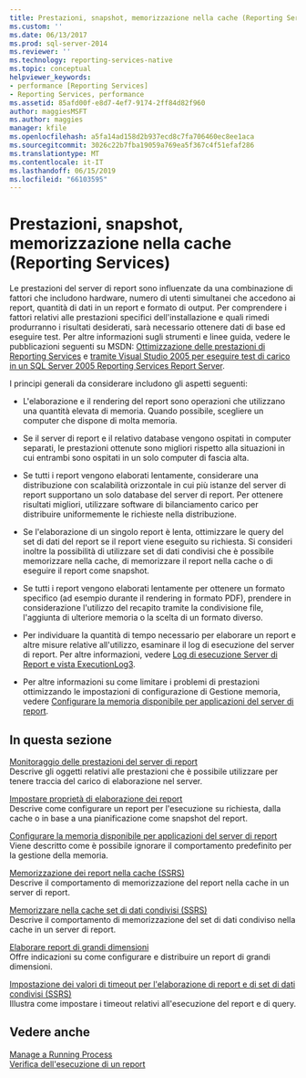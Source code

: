 ```yaml
---
title: Prestazioni, snapshot, memorizzazione nella cache (Reporting Services) | Microsoft Docs
ms.custom: ''
ms.date: 06/13/2017
ms.prod: sql-server-2014
ms.reviewer: ''
ms.technology: reporting-services-native
ms.topic: conceptual
helpviewer_keywords:
- performance [Reporting Services]
- Reporting Services, performance
ms.assetid: 85afd00f-e8d7-4ef7-9174-2ff84d82f960
author: maggiesMSFT
ms.author: maggies
manager: kfile
ms.openlocfilehash: a5fa14ad158d2b937ecd8c7fa706460ec8ee1aca
ms.sourcegitcommit: 3026c22b7fba19059a769ea5f367c4f51efaf286
ms.translationtype: MT
ms.contentlocale: it-IT
ms.lasthandoff: 06/15/2019
ms.locfileid: "66103595"
---
```

# <a name="performance-snapshots-caching-reporting-services"></a>Prestazioni, snapshot, memorizzazione nella cache (Reporting Services)
  Le prestazioni del server di report sono influenzate da una combinazione di fattori che includono hardware, numero di utenti simultanei che accedono ai report, quantità di dati in un report e formato di output. Per comprendere i fattori relativi alle prestazioni specifici dell'installazione e quali rimedi produrranno i risultati desiderati, sarà necessario ottenere dati di base ed eseguire test. Per altre informazioni sugli strumenti e linee guida, vedere le pubblicazioni seguenti su MSDN: [Ottimizzazione delle prestazioni di Reporting Services](https://blogs.msdn.com/b/sqlcat/archive/2013/10/30/reporting-services-performance-and-optimization.aspx) e [tramite Visual Studio 2005 per eseguire test di carico in un SQL Server 2005 Reporting Services Report Server](https://go.microsoft.com/fwlink/?LinkID=77519).  
  
 I principi generali da considerare includono gli aspetti seguenti:  
  
-   L'elaborazione e il rendering del report sono operazioni che utilizzano una quantità elevata di memoria. Quando possibile, scegliere un computer che dispone di molta memoria.  
  
-   Se il server di report e il relativo database vengono ospitati in computer separati, le prestazioni ottenute sono migliori rispetto alla situazioni in cui entrambi sono ospitati in un solo computer di fascia alta.  
  
-   Se tutti i report vengono elaborati lentamente, considerare una distribuzione con scalabilità orizzontale in cui più istanze del server di report supportano un solo database del server di report. Per ottenere risultati migliori, utilizzare software di bilanciamento carico per distribuire uniformemente le richieste nella distribuzione.  
  
-   Se l'elaborazione di un singolo report è lenta, ottimizzare le query del set di dati del report se il report viene eseguito su richiesta. Si consideri inoltre la possibilità di utilizzare set di dati condivisi che è possibile memorizzare nella cache, di memorizzare il report nella cache o di eseguire il report come snapshot.  
  
-   Se tutti i report vengono elaborati lentamente per ottenere un formato specifico (ad esempio durante il rendering in formato PDF), prendere in considerazione l'utilizzo del recapito tramite la condivisione file, l'aggiunta di ulteriore memoria o la scelta di un formato diverso.  
  
-   Per individuare la quantità di tempo necessario per elaborare un report e altre misure relative all'utilizzo, esaminare il log di esecuzione del server di report. Per altre informazioni, vedere [Log di esecuzione Server di Report e vista ExecutionLog3](report-server-executionlog-and-the-executionlog3-view.md).  
  
-   Per altre informazioni su come limitare i problemi di prestazioni ottimizzando le impostazioni di configurazione di Gestione memoria, vedere [Configurare la memoria disponibile per applicazioni del server di report](../report-server/configure-available-memory-for-report-server-applications.md).  
  
## <a name="in-this-section"></a>In questa sezione  
 [Monitoraggio delle prestazioni del server di report](monitoring-report-server-performance.md)  
 Descrive gli oggetti relativi alle prestazioni che è possibile utilizzare per tenere traccia del carico di elaborazione nel server.  
  
 [Impostare proprietà di elaborazione dei report](set-report-processing-properties.md)  
 Descrive come configurare un report per l'esecuzione su richiesta, dalla cache o in base a una pianificazione come snapshot del report.  
  
 [Configurare la memoria disponibile per applicazioni del server di report](../report-server/configure-available-memory-for-report-server-applications.md)  
 Viene descritto come è possibile ignorare il comportamento predefinito per la gestione della memoria.  
  
 [Memorizzazione dei report nella cache &#40;SSRS&#41;](caching-reports-ssrs.md)  
 Descrive il comportamento di memorizzazione del report nella cache in un server di report.  
  
 [Memorizzare nella cache set di dati condivisi &#40;SSRS&#41;](cache-shared-datasets-ssrs.md)  
 Descrive il comportamento di memorizzazione del set di dati condiviso nella cache in un server di report.  
  
 [Elaborare report di grandi dimensioni](process-large-reports.md)  
 Offre indicazioni su come configurare e distribuire un report di grandi dimensioni.  
  
 [Impostazione dei valori di timeout per l'elaborazione di report e di set di dati condivisi &#40;SSRS&#41;](setting-time-out-values-for-report-and-shared-dataset-processing-ssrs.md)  
 Illustra come impostare i timeout relativi all'esecuzione del report e di query.  
  
## <a name="see-also"></a>Vedere anche  
 [Manage a Running Process](../subscriptions/manage-a-running-process.md)   
 [Verifica dell'esecuzione di un report](verifying-a-report-run.md)  
  
  
